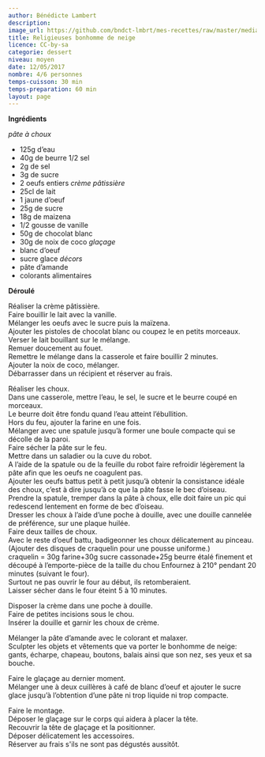 ```yaml
---
author: Bénédicte Lambert
description: 
image_url: https://github.com/bndct-lmbrt/mes-recettes/raw/master/medias/bonhomme-de-neige.jpg
title: Religieuses bonhomme de neige
licence: CC-by-sa
categorie: dessert
niveau: moyen
date: 12/05/2017
nombre: 4/6 personnes
temps-cuisson: 30 min
temps-preparation: 60 min
layout: page
---
```



**Ingrédients**


*pâte à choux*
* 125g d’eau
* 40g de beurre 1/2 sel
* 2g de sel
* 3g de sucre
* 2 oeufs entiers
*crème pâtissière*
* 25cl de lait
* 1 jaune d’oeuf
* 25g de sucre
* 18g de maizena
* 1/2 gousse de vanille
* 50g de chocolat blanc
* 30g de noix de coco
*glaçage*
* blanc d’oeuf
* sucre glace
*décors*
* pâte d’amande
* colorants alimentaires

**Déroulé**  

Réaliser la crème pâtissière.  
Faire bouillir le lait avec la vanille.  
Mélanger les oeufs avec le sucre puis la maïzena.  
Ajouter les pistoles de chocolat blanc ou coupez le en petits morceaux.  
Verser le lait bouillant sur le mélange.  
Remuer doucement au fouet.  
Remettre le mélange dans la casserole et faire bouillir 2 minutes.  
Ajouter la noix de coco, mélanger.  
Débarrasser dans un récipient et réserver au frais.  

Réaliser les choux.  
Dans une casserole, mettre l’eau, le sel, le sucre et le beurre coupé en morceaux.  
Le beurre doit être fondu quand l’eau atteint l’ébullition.  
Hors du feu, ajouter la farine en une fois.  
Mélanger avec une spatule jusqu’à former une boule compacte qui se décolle de la paroi.  
Faire sécher la pâte sur le feu.  
Mettre dans un saladier ou la cuve du robot.  
A l’aide de la spatule ou de la feuille du robot faire refroidir légèrement la pâte afin que les oeufs ne coagulent pas.  
Ajouter les oeufs battus petit à petit jusqu’à obtenir la consistance idéale des choux, c’est à dire jusqu’à ce que la pâte fasse le bec d’oiseau.  
Prendre la spatule, tremper dans la pâte à choux, elle doit faire un pic qui redescend lentement en forme de bec d’oiseau.  
Dresser les choux à l’aide d’une poche à douille, avec une douille cannelée de préférence, sur une plaque huilée.   
Faire deux tailles de choux.  
Avec le reste d’oeuf battu, badigeonner les choux délicatement au pinceau.  
(Ajouter des disques de craquelin pour une pousse uniforme.)  
craquelin = 30g farine+30g sucre cassonade+25g beurre étalé finement et découpé à l’emporte-pièce de la taille du chou
Enfournez à 210° pendant 20 minutes (suivant le four).  
Surtout ne pas ouvrir le four au début, ils retomberaient.   
Laisser sécher dans le four éteint 5 à 10 minutes.

Disposer la crème dans une poche à douille.  
Faire de petites incisions sous le chou.  
Insérer la douille et garnir les choux de crème.  

Mélanger la pâte d’amande avec le colorant et malaxer.  
Sculpter les objets et vêtements que va porter le bonhomme de neige: gants, écharpe, chapeau, boutons, balais ainsi que son nez, ses yeux et sa bouche.  

Faire le glaçage au dernier moment.  
Mélanger une à deux cuillères à café de blanc d’oeuf et ajouter le sucre glace jusqu’à l’obtention d’une pâte ni trop liquide ni trop compacte.  

Faire le montage.  
Déposer le glaçage sur le corps qui aidera à placer la tête.  
Recouvrir la tête de glaçage et la positionner.  
Déposer délicatement les accessoires.    
Réserver au frais s'ils ne sont pas dégustés aussitôt.    